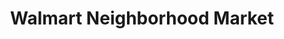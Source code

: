 ---
title: "Walmart Neighborhood Market"
url: /flower-mound/walmart-neighborhood-market/
shop: Supermarkt
---